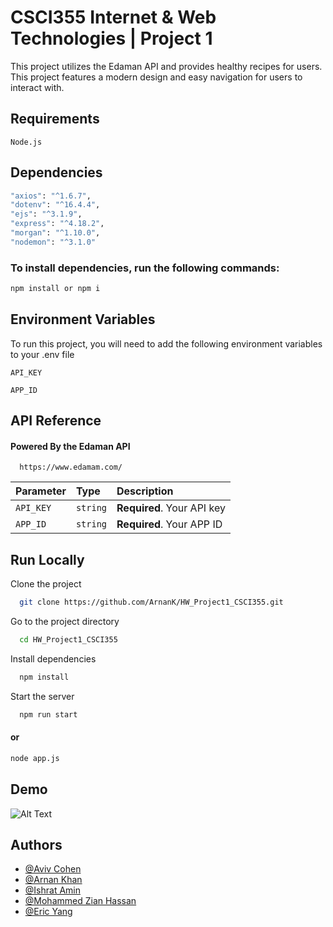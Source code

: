 
# CSCI355 Internet & Web Technologies | Project 1

This project utilizes the Edaman API and provides healthy recipes for users. This project features a modern design and easy navigation for users to interact with.


## Requirements
```
Node.js

```
## Dependencies



```bash
"axios": "^1.6.7",
"dotenv": "^16.4.4",
"ejs": "^3.1.9",
"express": "^4.18.2",
"morgan": "^1.10.0",
"nodemon": "^3.1.0"
```


### To install dependencies, run the following commands:
```bash
npm install or npm i
```
## Environment Variables

To run this project, you will need to add the following environment variables to your .env file

`API_KEY`

`APP_ID`


## API Reference

#### Powered By the Edaman API

```http
  https://www.edamam.com/
```

| Parameter | Type     | Description                |
| :-------- | :------- | :------------------------- |
| `API_KEY` | `string` | **Required**. Your API key |
| `APP_ID` | `string` | **Required**. Your APP ID |




## Run Locally

Clone the project

```bash
  git clone https://github.com/ArnanK/HW_Project1_CSCI355.git
```

Go to the project directory

```bash
  cd HW_Project1_CSCI355
```

Install dependencies

```bash
  npm install
```

Start the server

```bash
  npm run start
```
#### or 
 ```bash
 node app.js
 ```


## Demo

![Alt Text](https://media.giphy.com/media/v1.Y2lkPTc5MGI3NjExbmg2djZ1cjJod2xvdTI0NzM4N3p3c2dvaWxwbGpxYjlwbnI4cmMxdiZlcD12MV9pbnRlcm5hbF9naWZfYnlfaWQmY3Q9Zw/o6Bo8F03SQe65iuJ2D/giphy.gif)




## Authors

- [@Aviv Cohen](https://github.com/acohen31)
- [@Arnan Khan](https://github.com/ArnanK)
- [@Ishrat Amin](https://github.com/Ishrat24)
- [@Mohammed Zian Hassan](https://github.com/sugarcane1001)
- [@Eric Yang](https://github.com/BenevolentBurger)

